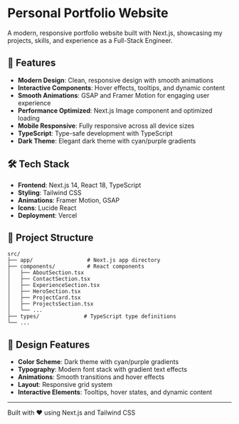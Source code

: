 # Personal Portfolio Website

A modern, responsive portfolio website built with Next.js, showcasing my projects, skills, and experience as a Full-Stack Engineer.

## 🚀 Features

- **Modern Design**: Clean, responsive design with smooth animations
- **Interactive Components**: Hover effects, tooltips, and dynamic content
- **Smooth Animations**: GSAP and Framer Motion for engaging user experience
- **Performance Optimized**: Next.js Image component and optimized loading
- **Mobile Responsive**: Fully responsive across all device sizes
- **TypeScript**: Type-safe development with TypeScript
- **Dark Theme**: Elegant dark theme with cyan/purple gradients

## 🛠️ Tech Stack

- **Frontend**: Next.js 14, React 18, TypeScript
- **Styling**: Tailwind CSS
- **Animations**: Framer Motion, GSAP
- **Icons**: Lucide React
- **Deployment**: Vercel

## 📁 Project Structure

```
src/
├── app/                 # Next.js app directory
├── components/          # React components
│   ├── AboutSection.tsx
│   ├── ContactSection.tsx
│   ├── ExperienceSection.tsx
│   ├── HeroSection.tsx
│   ├── ProjectCard.tsx
│   ├── ProjectsSection.tsx
│   └── ...
├── types/              # TypeScript type definitions
└── ...
```

## 🎨 Design Features

- **Color Scheme**: Dark theme with cyan/purple gradients
- **Typography**: Modern font stack with gradient text effects
- **Animations**: Smooth transitions and hover effects
- **Layout**: Responsive grid system
- **Interactive Elements**: Tooltips, hover states, and dynamic content


---

Built with ❤️ using Next.js and Tailwind CSS
